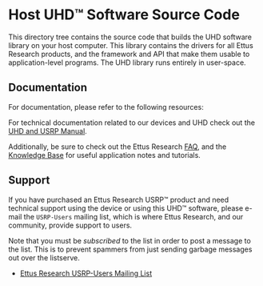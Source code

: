 Host UHD™ Software Source Code
============================================

This directory tree contains the source code that builds the UHD software
library on your host computer. This library contains the drivers for all Ettus
Research products, and the framework and API that make them usable to
application-level programs. The UHD library runs entirely in user-space.

## Documentation

For documentation, please refer to the following resources:

For technical documentation related to our devices and UHD check out the
[UHD and USRP Manual](http://files.ettus.com/manual/).

Additionally, be sure to check out the Ettus Research
[FAQ](http://www.ettus.com/kb/detail/frequently-asked-questions), and the
[Knowledge Base](http://www.ettus.com/kb) for useful application notes and
tutorials.

## Support

If you have purchased an Ettus Research USRP™ product and need technical support
using the device or using this UHD™ software, please e-mail the `USRP-Users`
mailing list, which is where Ettus Research, and our community, provide support
to users.

Note that you must be *subscribed* to the list in order to post a message to the
list. This is to prevent spammers from just sending garbage messages out over
the listserve.

* [Ettus Research USRP-Users Mailing List](http://lists.ettus.com/mailman/listinfo/usrp-users_lists.ettus.com)
